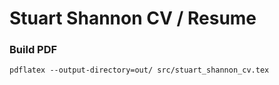 # Stuart Shannon CV / Resume

### Build PDF

```shell
pdflatex --output-directory=out/ src/stuart_shannon_cv.tex
```
